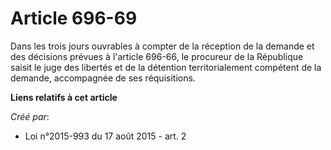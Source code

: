 # Article 696-69

Dans les trois jours ouvrables à compter de la réception de la demande et des décisions prévues à l'article 696-66, le
procureur de la République saisit le juge des libertés et de la détention territorialement compétent de la demande,
accompagnée de ses réquisitions.

**Liens relatifs à cet article**

_Créé par_:

  - Loi n°2015-993 du 17 août 2015 - art. 2
